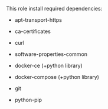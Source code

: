 This role install required dependencies:

* apt-transport-https

* ca-certificates

* curl

* software-properties-common

* docker-ce (+python library)

* docker-compose (+python library)

* git

* python-pip